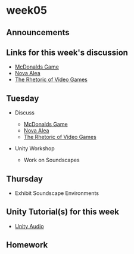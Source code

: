 # week05

## Announcements

## Links for this week's discussion

+ [McDonalds Game](http://www.mcvideogame.com/downloads-eng.html)
+ [Nova Alea](http://molleindustria.org/nova-alea/)
+ [The Rhetoric of Video Games](http://www.cogsci.rpi.edu/public_html/ruiz/EGDFall2013/readings/RhetoricVideoGames_Bogost.pdf)

## Tuesday

+ Discuss
	+ [McDonalds Game](http://www.mcvideogame.com/downloads-eng.html)
	+ [Nova Alea](http://molleindustria.org/nova-alea/)
	+ [The Rhetoric of Video Games](http://www.cogsci.rpi.edu/public_html/ruiz/EGDFall2013/readings/RhetoricVideoGames_Bogost.pdf)

+ Unity Workshop
	+ Work on Soundscapes

## Thursday

+ Exhibit Soundscape Environments

## Unity Tutorial(s) for this week

+ [Unity Audio](https://unity3d.com/learn/tutorials/s/audio)

## Homework
